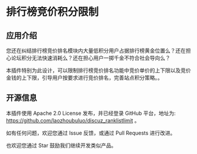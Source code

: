 # 排行榜竞价积分限制

## 应用介绍

您还在纠结排行榜竞价排名模块内大量低积分用户占据排行榜黄金位置么？还在担心论坛积分无法快速消耗么？还在担心用户一掷千金不符合社会导向么？

本插件特别为此设计，可以限制排行榜竞价排名功能中竞价单价的上下限以及竞价金钱的上下限，引导用户按要求进行竞价排名，完善站点积分策略。。

## 开源信息

本插件使用 Apache 2.0 License 发布，并已经登录 GitHub 平台，地址为: https://github.com/laozhoubuluo/discuz_ranklistlimit 。

如有任何问题，欢迎您通过 Issue 反馈，或通过 Pull Requests 进行改进。

也欢迎您通过 Star 鼓励我们继续开发类似产品。
